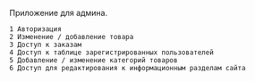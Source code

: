 Приложение для админа.

    1 Авторизация
    2 Изменение / добавление товара
    3 Доступ к заказам
    4 Доступ к таблице зарегистрированных пользователей
    5 Добавление / изменение категорий товаров
    6 Доступ для редактирования к информационным разделам сайта
